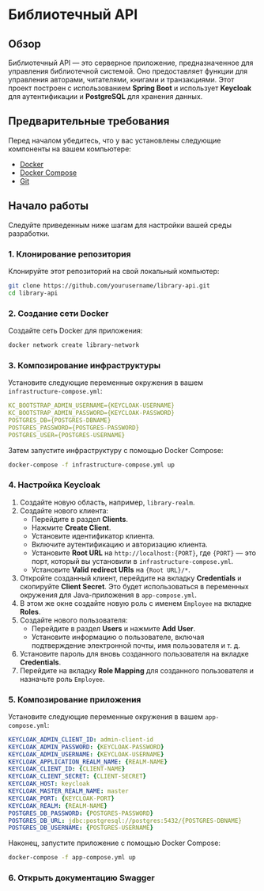 # Библиотечный API

## Обзор

Библиотечный API — это серверное приложение, предназначенное для управления библиотечной системой. Оно предоставляет функции для управления авторами, читателями, книгами и транзакциями. Этот проект построен с использованием **Spring Boot** и использует **Keycloak** для аутентификации и **PostgreSQL** для хранения данных.

## Предварительные требования

Перед началом убедитесь, что у вас установлены следующие компоненты на вашем компьютере:

- [Docker](https://www.docker.com/get-started)
- [Docker Compose](https://docs.docker.com/compose/)
- [Git](https://git-scm.com/downloads)

## Начало работы

Следуйте приведенным ниже шагам для настройки вашей среды разработки.

### 1. Клонирование репозитория

Клонируйте этот репозиторий на свой локальный компьютер:

```bash
git clone https://github.com/yourusername/library-api.git
cd library-api
```

### 2. Создание сети Docker

Создайте сеть Docker для приложения:

```bash
docker network create library-network
```

### 3. Композирование инфраструктуры

Установите следующие переменные окружения в вашем `infrastructure-compose.yml`:

```yaml
KC_BOOTSTRAP_ADMIN_USERNAME={KEYCLOAK-USERNAME}
KC_BOOTSTRAP_ADMIN_PASSWORD={KEYCLOAK-PASSWORD}
POSTGRES_DB={POSTGRES-DBNAME}
POSTGRES_PASSWORD={POSTGRES-PASSWORD}
POSTGRES_USER={POSTGRES-USERNAME}
```

Затем запустите инфраструктуру с помощью Docker Compose:

```bash
docker-compose -f infrastructure-compose.yml up
```

### 4. Настройка Keycloak

1. Создайте новую область, например, `library-realm`.
2. Создайте нового клиента:
    - Перейдите в раздел **Clients**.
    - Нажмите **Create Client**.
    - Установите идентификатор клиента.
    - Включите аутентификацию и авторизацию клиента.
    - Установите **Root URL** на `http://localhost:{PORT}`, где `{PORT}` — это порт, который вы установили в `infrastructure-compose.yml`.
    - Установите **Valid redirect URIs** на `{Root URL}/*`.
3. Откройте созданный клиент, перейдите на вкладку **Credentials** и скопируйте **Client Secret**. Это будет использоваться в переменных окружения для Java-приложения в `app-compose.yml`.
4. В этом же окне создайте новую роль с именем `Employee` на вкладке **Roles**.
5. Создайте нового пользователя:
    - Перейдите в раздел **Users** и нажмите **Add User**.
    - Установите информацию о пользователе, включая подтверждение электронной почты, имя пользователя и т. д.
6. Установите пароль для вновь созданного пользователя на вкладке **Credentials**.
7. Перейдите на вкладку **Role Mapping** для созданного пользователя и назначьте роль `Employee`.

### 5. Композирование приложения

Установите следующие переменные окружения в вашем `app-compose.yml`:

```yaml
KEYCLOAK_ADMIN_CLIENT_ID: admin-client-id
KEYCLOAK_ADMIN_PASSWORD: {KEYCLOAK-PASSWORD}
KEYCLOAK_ADMIN_USERNAME: {KEYCLOAK-USERNAME}
KEYCLOAK_APPLICATION_REALM_NAME: {REALM-NAME}
KEYCLOAK_CLIENT_ID: {CLIENT-NAME}
KEYCLOAK_CLIENT_SECRET: {CLIENT-SECRET}
KEYCLOAK_HOST: keycloak
KEYCLOAK_MASTER_REALM_NAME: master
KEYCLOAK_PORT: {KEYCLOAK-PORT}
KEYCLOAK_REALM: {REALM-NAME}
POSTGRES_DB_PASSWORD: {POSTGRES-PASSWORD}
POSTGRES_DB_URL: jdbc:postgresql://postgres:5432/{POSTGRES-DBNAME}
POSTGRES_DB_USERNAME: {POSTGRES-USERNAME}
```

Наконец, запустите приложение с помощью Docker Compose:

```bash
docker-compose -f app-compose.yml up
```
### 6. Открыть документацию Swagger
